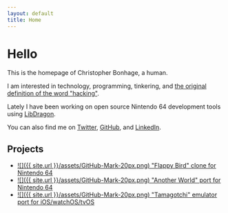 ```yaml
---
layout: default
title: Home
---
```

# Hello

This is the homepage of Christopher Bonhage, a human.

I am interested in technology, programming, tinkering, and [the original definition of the word "hacking"](https://www.vice.com/en/article/nzegyx/the-failed-attempt-to-rebrand-the-word-hacker).

Lately I have been working on open source Nintendo 64 development tools using [LibDragon](https://github.com/DragonMinded/libdragon/).

You can also find me on [Twitter](https://twitter.com/meeq64), [GitHub](https://github.com/meeq), and [LinkedIn](https://www.linkedin.com/in/christopher-bonhage-629612136/).

## Projects

* [![]({{ site.url }}/assets/GitHub-Mark-20px.png) "Flappy Bird" clone for Nintendo 64](https://github.com/meeq/FlappyBird-N64)
* [![]({{ site.url }}/assets/GitHub-Mark-20px.png) "Another World" port for Nintendo 64](https://github.com/meeq/AnotherWorld-N64)
* [![]({{ site.url }}/assets/GitHub-Mark-20px.png) "Tamagotchi" emulator port for iOS/watchOS/tvOS](https://github.com/meeq/Tamatrix-Xcode)
